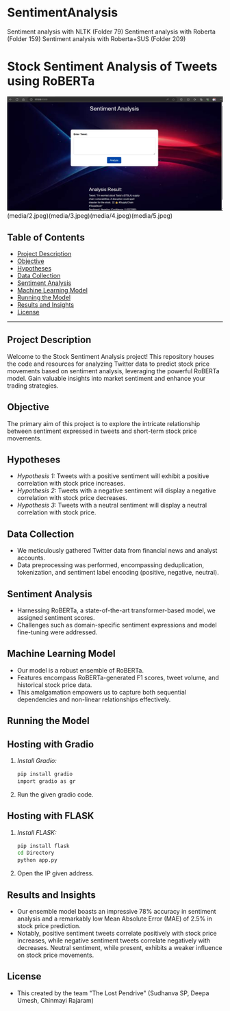 # SentimentAnalysis
Sentiment analysis with NLTK (Folder 79) 
Sentiment analysis with Roberta (Folder 159)
Sentiment analysis with Roberta+SUS (Folder 209)

<!-- MARKER: Start of README -->

# Stock Sentiment Analysis of Tweets using RoBERTa

![Project Image](media/1.jpeg)(media/2.jpeg)(media/3.jpeg)(media/4.jpeg)(media/5.jpeg)

## Table of Contents

- [Project Description](#project-description)
- [Objective](#objective)
- [Hypotheses](#hypotheses)
- [Data Collection](#data-collection)
- [Sentiment Analysis](#sentiment-analysis)
- [Machine Learning Model](#machine-learning-model)
- [Running the Model](#running-the-model)
- [Results and Insights](#results-and-insights)
- [License](#license)

---

<!-- MARKER: Project Description -->

## Project Description

Welcome to the Stock Sentiment Analysis project! This repository houses the code and resources for analyzing Twitter data to predict stock price movements based on sentiment analysis, leveraging the powerful RoBERTa model. Gain valuable insights into market sentiment and enhance your trading strategies.

<!-- MARKER: Objective -->

## Objective

The primary aim of this project is to explore the intricate relationship between sentiment expressed in tweets and short-term stock price movements.

<!-- MARKER: Hypotheses -->

## Hypotheses

- *Hypothesis 1:* Tweets with a positive sentiment will exhibit a positive correlation with stock price increases.
- *Hypothesis 2:* Tweets with a negative sentiment will display a negative correlation with stock price decreases.
- *Hypothesis 3:* Tweets with a neutral sentiment will display a neutral correlation with stock price.

<!-- MARKER: Data Collection -->

## Data Collection

- We meticulously gathered Twitter data from financial news and analyst accounts.
- Data preprocessing was performed, encompassing deduplication, tokenization, and sentiment label encoding (positive, negative, neutral).

<!-- MARKER: Sentiment Analysis -->

## Sentiment Analysis

- Harnessing RoBERTa, a state-of-the-art transformer-based model, we assigned sentiment scores.
- Challenges such as domain-specific sentiment expressions and model fine-tuning were addressed.

<!-- MARKER: Machine Learning Model -->

## Machine Learning Model

- Our model is a robust ensemble of RoBERTa.
- Features encompass RoBERTa-generated F1 scores, tweet volume, and historical stock price data.
- This amalgamation empowers us to capture both sequential dependencies and non-linear relationships effectively.

<!-- MARKER: Running the Model -->

## Running the Model

## Hosting with Gradio

1. *Install Gradio:*
   ```bash
   pip install gradio
   import gradio as gr

2. Run the given gradio code.
## Hosting with FLASK

1. *Install FLASK:*
   ```bash
   pip install flask
   cd Directory
   python app.py 

2. Open the IP given address.


<!-- MARKER: Results and Insights-->

## Results and Insights

- Our ensemble model boasts an impressive 78% accuracy in sentiment analysis and a remarkably low Mean Absolute Error (MAE) of 2.5% in stock price prediction.
- Notably, positive sentiment tweets correlate positively with stock price increases, while negative sentiment tweets correlate negatively with decreases. Neutral sentiment, while present, exhibits a weaker influence on stock price movements.

  
<!-- MARKER: License-->
## License

- This created by the team "The Lost Pendrive" (Sudhanva SP, Deepa Umesh, Chinmayi Rajaram)
